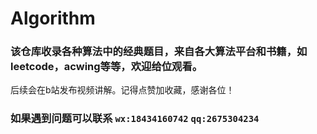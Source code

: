 # Algorithm       
### 该仓库收录各种算法中的经典题目，来自各大算法平台和书籍，如leetcode，acwing等等，欢迎给位观看。       

后续会在b站发布视频讲解。记得点赞加收藏，感谢各位！

### 如果遇到问题可以联系  `wx:18434160742`        `qq:2675304234`
